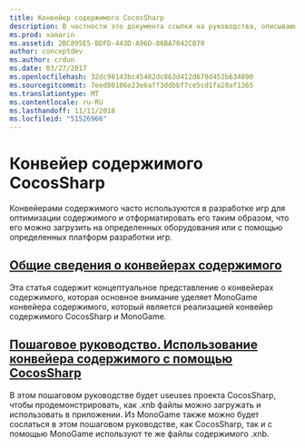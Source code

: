 ```yaml
---
title: Конвейер содержимого CocosSharp
description: В частности это документа ссылки на руководства, описывающие конвейерами содержимого в целом и конвейер содержимого CocosSharp.
ms.prod: xamarin
ms.assetid: 2BC895E5-BDFD-443D-A96D-86BA7042CB70
author: conceptdev
ms.author: crdun
ms.date: 03/27/2017
ms.openlocfilehash: 32dc98143bc45482dc863d412d678d452b634890
ms.sourcegitcommit: 7eed80186e23e6aff3ddbbf7ce5cd1fa20af1365
ms.translationtype: MT
ms.contentlocale: ru-RU
ms.lasthandoff: 11/11/2018
ms.locfileid: "51526966"
---
```

# <a name="cocossharp-content-pipeline"></a>Конвейер содержимого CocosSharp

Конвейерами содержимого часто используются в разработке игр для оптимизации содержимого и отформатировать его таким образом, что его можно загрузить на определенных оборудования или с помощью определенных платформ разработки игр.

##  <a name="introduction-to-content-pipelinesgraphics-gamescocossharpcontent-pipelineintroductionmd"></a>[Общие сведения о конвейерах содержимого](~/graphics-games/cocossharp/content-pipeline/introduction.md)

Эта статья содержит концептуальное представление о конвейерах содержимого, которая основное внимание уделяет MonoGame конвейера содержимого, который является реализацией конвейер содержимого CocosSharp и MonoGame.

##  <a name="walkthrough--using-the-content-pipeline-with-cocossharpgraphics-gamescocossharpcontent-pipelinewalkthroughmd"></a>[Пошаговое руководство. Использование конвейера содержимого с помощью CocosSharp](~/graphics-games/cocossharp/content-pipeline/walkthrough.md)

В этом пошаговом руководстве будет useuses проекта CocosSharp, чтобы продемонстрировать, как .xnb файлы можно загружать и использовать в приложении.  Из MonoGame также можно будет сослаться в этом пошаговом руководстве, как CocosSharp, так и с помощью MonoGame используют те же файлы содержимого .xnb.  
